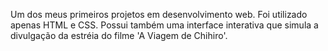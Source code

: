 Um dos meus primeiros projetos em desenvolvimento web. Foi utilizado apenas HTML e CSS.
Possui também uma interface interativa que simula a divulgação da estréia do filme 'A Viagem de Chihiro'.
